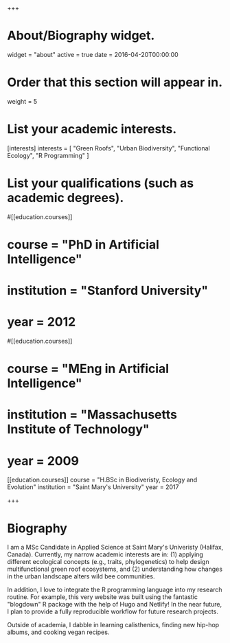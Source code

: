 +++
# About/Biography widget.
widget = "about"
active = true
date = 2016-04-20T00:00:00

# Order that this section will appear in.
weight = 5

# List your academic interests.
[interests]
  interests = [
    "Green Roofs",
    "Urban Biodiversity",
    "Functional Ecology",
    "R Programming"
  ]

# List your qualifications (such as academic degrees).
#[[education.courses]]
#  course = "PhD in Artificial Intelligence"
#  institution = "Stanford University"
#  year = 2012

#[[education.courses]]
#  course = "MEng in Artificial Intelligence"
#  institution = "Massachusetts Institute of Technology"
#  year = 2009

[[education.courses]]
  course = "H.BSc in Biodiveristy, Ecology and Evolution"
  institution = "Saint Mary's University"
  year = 2017
 
+++

# Biography

I am a MSc Candidate in Applied Science at Saint Mary's Univeristy (Halifax, Canada). Currently, my narrow academic interests are in: (1) applying different ecological concepts (e.g., traits, phylogenetics) to help design multifunctional green roof ecosystems, and (2) understanding how changes in the urban landscape alters wild bee communities. 

In addition, I love to integrate the R programming language into my research routine. For example, this very website was built using the fantastic "blogdown" R package with the help of Hugo and Netlify! In the near future, I plan to provide a fully reproducible workflow for future research projects. 

Outside of academia, I dabble in learning calisthenics, finding new hip-hop albums, and cooking vegan recipes. 
